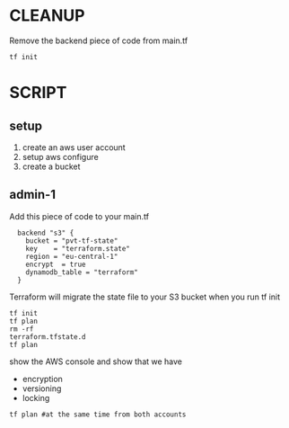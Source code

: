 # CLEANUP 
Remove the backend piece of code from main.tf
```
tf init
```

# SCRIPT 
## setup
1. create an aws user account
2. setup aws configure
3. create a bucket

## admin-1 
Add this piece of code to your main.tf
```
  backend "s3" {
    bucket = "pvt-tf-state"
    key    = "terraform.state"
    region = "eu-central-1"
    encrypt  = true
    dynamodb_table = "terraform"
  }
```
Terraform will migrate the state file to your S3 bucket when you run tf init
```
tf init
tf plan
rm -rf 
terraform.tfstate.d
tf plan
```
show the AWS console and show that we have
- encryption
- versioning
- locking
```
tf plan #at the same time from both accounts
```
